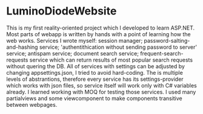 # LuminoDiodeWebsite
This is my first reality-oriented project which I developed to learn ASP.NET. Most parts of webapp is written by hands with a point of learning how the web works. Services I wrote myself: session manager; password-salting-and-hashing service; 'authentithication without sending password to server' service; antispam service; document search service; frequent-search-requests service which can return results of most popular search requests without quering the DB. All of services with settings can be adjusted by changing appsettings.json, I tried to avoid hard-coding. The is multiple levels of abstrantions, therefore every service has its settings-provider which works with json files, so service itself will work only with C# variables already. I learned working with MOQ for testing those services. I used many partialviews and some viewcomponent to make components transitive between webpages.
